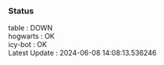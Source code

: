 ### Status


table : DOWN  
hogwarts : OK  
icy-bot : OK  
Latest Update : 2024-06-08 14:08:13.536246
